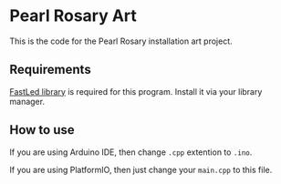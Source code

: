 # Pearl Rosary Art
This is the code for the Pearl Rosary installation art project.

## Requirements
[FastLed library](https://github.com/FastLED/FastLED) is required for this program. Install it via your library manager.

## How to use
If you are using Arduino IDE, then change `.cpp` extention to `.ino`.

If you are using PlatformIO, then just change your `main.cpp` to this file.

